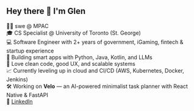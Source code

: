 ## Hey there 👋 I'm Glen

👨‍💻 swe @ MPAC  
🎓 CS Specialist @ University of Toronto (St. George)  
💻 Software Engineer with 2+ years of government, iGaming, fintech & startup experience  
🧠 Building smart apps with Python, Java, Kotlin, and LLMs  
🚀 Love clean code, good UX, and scalable systems  
📈 Currently leveling up in cloud and CI/CD (AWS, Kubernetes, Docker, Jenkins)  
🛠️ Working on **Velo** — an AI-powered minimalist task planner with React Native & FastAPI  
🔗 [LinkedIn](https://www.linkedin.com/in/glen-jeremy-1b5938169/)

